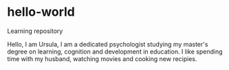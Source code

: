 # hello-world
Learning repository

Hello, I am Ursula, I am a dedicated psychologist studying my master's degree on learning, cognition and development in education. I like spending time with my husband, watching movies and cooking new recipies.  
